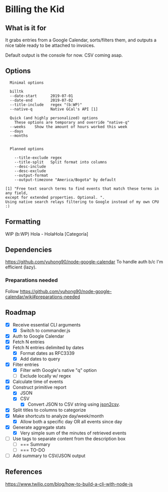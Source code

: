 # Billing the Kid

## What is it for
It grabs entries from a Google Calendar, sorts/filters them, and 
outputs a nice table ready to be attached to invoices.

Default output is the console for now. CSV coming asap.

## Options
```
  Minimal options

  billtk          
  --date-start      2019-07-01
  --date-end        2019-07-02
  --title-include   regex "(b:WP)"
  --native-q        Native GCal's API [1]

  Quick (and highly personalized) options
    These options are temporary and override "native-q"
  --weeks    Show the amount of hours worked this week
  --days    
  --months
    

  Planned options

    --title-exclude regex
    --title-split   Split format into columns     
    --desc-include
    --desc-exclude
    --output-format
    --output-timezone "America/Bogota" by default

[1] "Free text search terms to find events that match these terms in any field,
except for extended properties. Optional. ".
Using native search relays filtering to Google instead of my own CPU :)
```

## Formatting
WIP
(b:WP) Hola - HolaHola [Categoría]

## Dependencies
https://github.com/yuhong90/node-google-calendar
To handle auth b/c I'm efficient (lazy).

### Preparations needed
Follow https://github.com/yuhong90/node-google-calendar/wiki#preparations-needed

## Roadmap

- [X] Receive essential CLI arguments
  - [x] Switch to commander.js
- [X] Auth to Google Calendar
- [X] Fetch N entries
- [x] Fetch N entries delimited by dates
  - [x] Format dates as RFC3339
  - [x] Add dates to query
- [x] Filter entries
  - [x] Filter with Google's native "q" option
  - [ ] Exclude locally w/ regex
- [x] Calculate time of events
- [x] Construct primitive report
  - [x] JSON
  - [x] CSV
    - [x] Convert JSON to CSV string using [json2csv](https://github.com/zemirco/json2csv).
- [x] Split titles to columns to categorize
- [x] Make shortcuts to analyze day/week/month 
  - [x] Allow both a specific day OR all events since day
- [x] Generate aggregate stats
  - [x] Very simple sum of the minutes of retrieved events
- [ ] Use tags to separate content from the description box
  - [ ] === Summary
  - [ ] === TO-DO
- [ ] Add summary to CSV/JSON output
  
## References
https://www.twilio.com/blog/how-to-build-a-cli-with-node-js